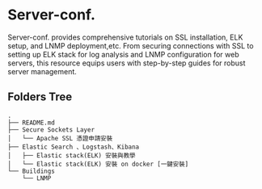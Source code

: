 # Server-conf.
Server-conf. provides comprehensive tutorials on SSL installation, ELK setup, and LNMP deployment,etc. From securing connections with SSL to setting up ELK stack for log analysis and LNMP configuration for web servers, this resource equips users with step-by-step guides for robust server management.

## Folders Tree
```
.
├── README.md
├── Secure Sockets Layer
│   └── Apache SSL 憑證申請安裝
├── Elastic Search 、Logstash、Kibana
│   ├── Elastic stack(ELK) 安裝與教學
│   └── Elastic stack(ELK) 安裝 on docker [一鍵安裝]
└── Buildings
    └── LNMP
```
